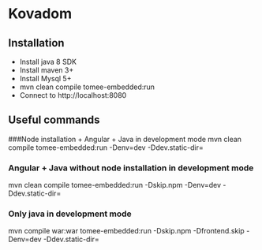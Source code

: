 # Kovadom

## Installation

* Install java 8 SDK
* Install maven 3+
* Install Mysql 5+
* mvn clean compile tomee-embedded:run
* Connect to http://localhost:8080

## Useful commands

###Node installation + Angular + Java in development mode
mvn clean compile tomee-embedded:run -Denv=dev -Ddev.static-dir=<path-to-static-dir>
### Angular + Java without node installation in development mode
mvn clean compile tomee-embedded:run -Dskip.npm -Denv=dev -Ddev.static-dir=<path-to-static-dir>
### Only java in development mode
mvn compile war:war tomee-embedded:run -Dskip.npm -Dfrontend.skip -Denv=dev -Ddev.static-dir=<path-to-static-dir>

